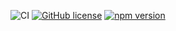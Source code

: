 ![CI](https://github.com/winetree94/VanillaRecyclerView/workflows/CI/badge.svg?branch=master)
[![GitHub license](https://img.shields.io/github/license/winetree94/curves)](https://github.com/winetree94/curves/blob/master/LICENSE)
[![npm version](https://badge.fury.io/js/curves.svg)](https://badge.fury.io/js/curves)

